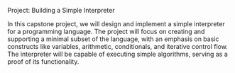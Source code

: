Project: Building a Simple Interpreter

In this capstone project, we will design and implement a simple interpreter 
for a programming language. The project will focus on creating and supporting 
a minimal subset of the language, with an emphasis on basic constructs like 
variables, arithmetic, conditionals, and iterative control flow. The interpreter 
will be capable of executing simple algorithms, serving as a proof of its functionality.

